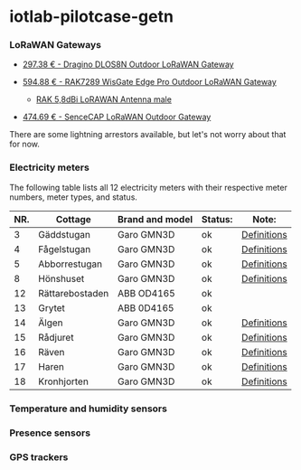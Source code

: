 # iotlab-pilotcase-getn

### LoRaWAN Gateways

- [297.38 € - Dragino DLOS8N Outdoor LoRaWAN Gateway](https://iot-shop.de/en/shop/dragino-dlos8n-outdoor-lorawan-gateway-5841?category=7&search=LoRaWAN+Gateway#attr=17051,20022,6145,20023,14699)

- [594.88 € - RAK7289 WisGate Edge Pro Outdoor LoRaWAN Gateway](https://iot-shop.de/en/shop/rak7289-wisgate-edge-pro-outdoor-lorawan-gateway-6007?page=2&category=7&search=LoRaWAN+Gateway#attr=20575,20576,20573,20577,23509,18825,18826,18827,23511,20574)

  - [RAK 5,8dBi LoRAWAN Antenna male](https://iot-shop.de/en/shop/rak-925049-rak-5-8dbi-lorawan-antenna-male-6021#attr=19868,19869,14861)

- [474.69 € - SenceCAP LoRaWAN Outdoor Gateway](https://iot-shop.de/en/shop/see-102991154-sencecap-lorawan-outdoor-gateway-6639?page=2&category=7&search=LoRaWAN+Gateway#attr=22964,23106,23107,22956,11207,22954,22963,22961,22962,22957,22958,22959,22960,22955)

There are some lightning arrestors available, but let's not worry about that for now.

### Electricity meters

The following table lists all 12 electricity meters with their respective meter numbers, meter types, and status.

| NR. | Cottage         | Brand and model | Status: | Note:                    |
| --- | --------------- | --------------- | ------- | ------------------------ |
| 3   | Gäddstugan      | Garo GMN3D      | ok      | [Definitions](gnm3d.pdf) |
| 4   | Fågelstugan     | Garo GMN3D      | ok      | [Definitions](gnm3d.pdf) |
| 5   | Abborrestugan   | Garo GMN3D      | ok      | [Definitions](gnm3d.pdf) |
| 8   | Hönshuset       | Garo GMN3D      | ok      | [Definitions](gnm3d.pdf) |
| 12  | Rättarebostaden | ABB OD4165      | ok      |                          |
| 13  | Grytet          | ABB 0D4165      | ok      |                          |
| 14  | Älgen           | Garo GMN3D      | ok      | [Definitions](gnm3d.pdf) |
| 15  | Rådjuret        | Garo GMN3D      | ok      | [Definitions](gnm3d.pdf) |
| 16  | Räven           | Garo GMN3D      | ok      | [Definitions](gnm3d.pdf) |
| 17  | Haren           | Garo GMN3D      | ok      | [Definitions](gnm3d.pdf) |
| 18  | Kronhjorten     | Garo GMN3D      | ok      | [Definitions](gnm3d.pdf) |

### Temperature and humidity sensors

### Presence sensors

### GPS trackers
